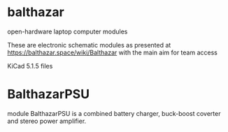 # balthazar
open-hardware laptop computer modules

These are electronic schematic modules as presented at https://balthazar.space/wiki/Balthazar
with the main aim for team access

KiCad 5.1.5 files

# BalthazarPSU 

module BalthazarPSU is a combined battery charger, buck-boost coverter and stereo power amplifier. 
